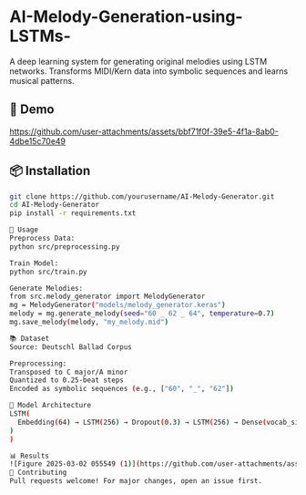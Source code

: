 # AI-Melody-Generation-using-LSTMs-
A deep learning system for generating original melodies using LSTM networks. Transforms MIDI/Kern data into symbolic sequences and learns musical patterns.
## 🎹 Demo  
https://github.com/user-attachments/assets/bbf71f0f-39e5-4f1a-8ab0-4dbe15c70e49
## 📦 Installation  
```bash
git clone https://github.com/yourusername/AI-Melody-Generator.git
cd AI-Melody-Generator
pip install -r requirements.txt

🚀 Usage
Preprocess Data:
python src/preprocessing.py

Train Model:
python src/train.py

Generate Melodies:
from src.melody_generator import MelodyGenerator
mg = MelodyGenerator("models/melody_generator.keras")
melody = mg.generate_melody(seed="60 _ 62 _ 64", temperature=0.7)
mg.save_melody(melody, "my_melody.mid")

📚 Dataset
Source: Deutschl Ballad Corpus

Preprocessing:
Transposed to C major/A minor
Quantized to 0.25-beat steps
Encoded as symbolic sequences (e.g., ["60", "_", "62"])

🧠 Model Architecture
LSTM(
  Embedding(64) → LSTM(256) → Dropout(0.3) → LSTM(256) → Dense(vocab_size)
)
)

📊 Results
![Figure 2025-03-02 055549 (1)](https://github.com/user-attachments/assets/ea1ad2ec-0446-49a7-9687-3b4098f7e4b4)
🤝 Contributing
Pull requests welcome! For major changes, open an issue first.
